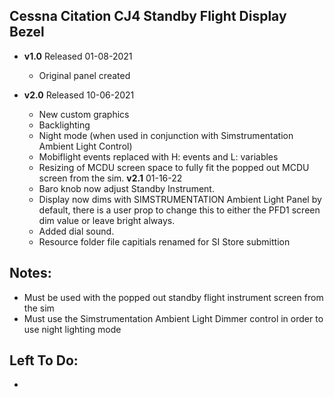 ## Cessna Citation CJ4 Standby Flight Display Bezel
- **v1.0** 
  Released 01-08-2021
	- Original panel created 

- **v2.0** 
  Released 10-06-2021
	- New custom graphics
	- Backlighting
	- Night mode (when used in conjunction with Simstrumentation Ambient Light Control)
	- Mobiflight events replaced with H: events and L: variables 
	- Resizing of MCDU screen space to fully fit the popped out MCDU screen from the sim. 
**v2.1** 01-16-22
    - Baro knob now adjust Standby Instrument.
    - Display now dims with SIMSTRUMENTATION Ambient Light Panel by default, there is a user prop to change this to either the PFD1 screen dim value or leave bright always.
    - Added dial sound.
    - Resource folder file capitials renamed for SI Store submittion  
  	
## Notes:
 - Must be used with the popped out standby flight instrument screen from the sim
 - Must use the Simstrumentation Ambient Light Dimmer control in order to use night lighting mode
  
## Left To Do:
 - 